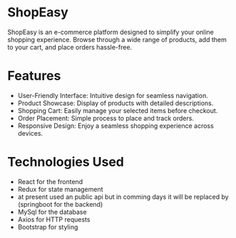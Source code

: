 # ShopEasy
ShopEasy is an e-commerce platform designed to simplify your online shopping experience. Browse through a wide range of products, add them to your cart, and place orders hassle-free.

# Features
- User-Friendly Interface: Intuitive design for seamless navigation.
- Product Showcase: Display of products with detailed descriptions.
- Shopping Cart: Easily manage your selected items before checkout.
- Order Placement: Simple process to place and track orders.
- Responsive Design: Enjoy a seamless shopping experience across devices.
# Technologies Used
 - React for the frontend
 - Redux for state management
 - at present used an public api but in comming days it will be replaced by (springboot for the backend)
 - MySql for the database
 - Axios for HTTP requests
 - Bootstrap for styling
